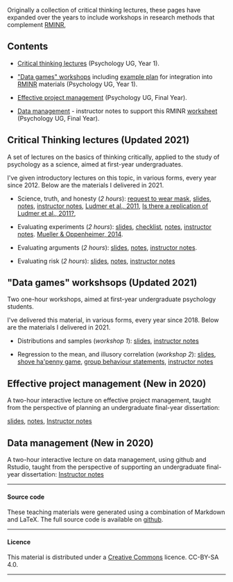 
Originally a collection of critical thinking lectures, these pages have expanded over the years to include workshops in research methods that complement [RMINR](https://www.andywills.ingo/rminr/),

## Contents

- [Critical thinking lectures](#ct-lectures) (Psychology UG, Year 1).

- ["Data games" workshops](#ct-workshops) including [example plan](psyc411tara.md) for integration into [RMINR](https://andywills.info/rminr) materials (Psychology UG, Year 1).

- [Effective project management](#effective-project) (Psychology UG, Final Year).

- [Data management](#data-management) - instructor notes to support this RMINR [worksheet](https://www.andywills.info/rminr/data-github.html) (Psychology UG, Final Year).

<a name="ct-lectures"></a>

## Critical Thinking lectures (Updated 2021)

A set of lectures on the basics of thinking critically, applied to the study of
psychology as a science, aimed at first-year undergraduates. 

I've given introductory lectures on this topic, in various forms, every year
since 2012. Below are the materials I delivered in 2021.

- Science, truth, and honesty (_2 hours_):
   [request to wear mask](masks.pdf),
   [slides](ScienceTruthHonestyInteract.pdf),
   [notes](ScienceTruthHonestyNotesInteract.html),
   [instructor notes](ScienceTruthHonestyInstructorInteract.html),
   [Ludmer et al., 2011](https://core.ac.uk/download/pdf/82103595.pdf),
   [Is there a replication of Ludmer et al., 2011?](ludmer-replicate.md),

- Evaluating experiments (_2 hours_):
   [slides](EvaluatingExperimentsInteract.pdf), 
   [checklist](ExperimentChecklist.md),
   [notes](EvaluatingExperimentsInteractNotes.md), 
   [instructor notes](EvaluatingExperimentsInstructorInteract.md).
   [Mueller & Oppenheimer, 2014](https://colinallen.dnsalias.org/Readings/Pen_vs_Keyboard_Notes.pdf).

- Evaluating arguments (_2 hours_):
   [slides](EvaluatingArgumentsInteract.pdf), 
   [notes](EvaluatingArgumentsInteractNotes.md), 
   [instructor notes](EvaluatingArgumentsInteractInstruct.md).

- Evaluating risk (_2 hours_): [slides](EvaluatingRiskInteract.pdf),
   [notes](EvaluatingRiskInteractNotes.html),
   [instructor notes](EvaluatingRiskInteractInstruct.md)

<a name="ct-workshops"></a>

## "Data games" workshsops (Updated 2021)

Two one-hour workshops, aimed at first-year undergraduate psychology students.

I've delivered this material, in various forms, every year since 2018. Below
are the materials I delivered in 2021.

- Distributions and samples (_workshop 1_):
       [slides](distributions-samples.pdf),
       [instructor notes](distributions-samples.html)

- Regression to the mean, and illusory correlation (_workshop 2_):
       [slides](regress-corr.pdf), 
       [shove ha'penny game](http://www.psy.plymouth.ac.uk/labplus/lp411ShoveHapenny/default.html), 
       [group behaviour statements](irr-corr.html), 
       [instructor notes](regress-corr.html)

<a name="effective-project"></a>

## Effective project management (New in 2020)

A two-hour interactive lecture on effective project management, taught from the perspective of planning an undergraduate final-year dissertation: 

[slides](ProjMan.pdf), 
[notes](ProjManNotes.md), 
[Instructor notes](ProjManInstruct.md)

<a name="data-management"></a>

## Data management (New in 2020)

A two-hour interactive lecture on data management, using github and Rstudio, taught from the perspective of supporting an undergraduate final-year dissertation:
[Instructor notes](data-management-instruct.md)

____

#### Source code

These teaching materials were generated using a combination of
Markdown and LaTeX. The full source code is available on
[github](https://github.com/ajwills72/critical-thinking).

___

#### Licence

This material is distributed under a [Creative
Commons](https://creativecommons.org/) licence. CC-BY-SA 4.0.

____


